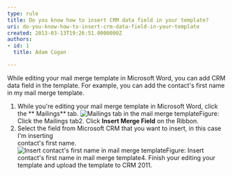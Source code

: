 ```yaml
---
type: rule
title: Do you know how to insert CRM data field in your template?
uri: do-you-know-how-to-insert-crm-data-field-in-your-template
created: 2013-03-13T19:26:51.0000000Z
authors:
- id: 1
  title: Adam Cogan

---
```


 
While editing your mail merge template in Microsoft Word, you can add CRM data field in the template. For example, you can add the contact's first name in my mail merge template.
 
1. While you're editing your mail merge template in Microsoft Word, click the **  Mailings** tab.
![Mailings tab in the mail merge template](/PublishingImages/insert-mail-merge-1.jpg)Figure: Click the Mailings tab2. Click **Insert Merge Field** on the Ribbon.
3. Select the field from Microsoft CRM that you want to insert, in this case I'm inserting<br>                            contact's first name.
![Insert contact's first name in mail merge template](/PublishingImages/insert-mail-merge-2.jpg)Figure: Insert contact's first name in mail merge template4. Finish your editing your template and upload the template to CRM 2011.



